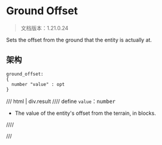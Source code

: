 # Ground Offset

> 文档版本：1.21.0.24

Sets the offset from the ground that the entity is actually at.

## 架构

```mcschema
ground_offset:
{
  number "value" : opt
}

```

/// html | div.result
//// define
`value`：<samp>number</samp>

- The value of the entity's offset from the terrain, in blocks.


////


///

